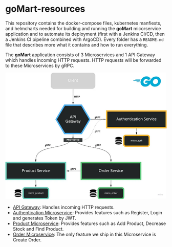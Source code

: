 # goMart-resources
This repository contains the docker-compose files, kubernetes manfiests, and helmcharts needed for building and running the **goMart** micorservice application and to automate its deployment (first with a Jenkins CI/CD, then a Jenkins CI pipeline combined with ArgoCD).
Every folder has a `README.md` file that describes more what it contains and how to run everything.

The **goMart** application consists of 3 Microservices and 1 API Gateway which handles incoming HTTP requests. HTTP requests will be forwarded to these Microservices by gRPC.

![Application architecure](application.png)

- [API Gateway](https://github.com/RaniaMidaoui/goMart-gateway): Handles incoming HTTP requests.
- [Authentication Microservice](https://github.com/RaniaMidaoui/goMart-authentication-service): Provides features such as Register, Login and generates Token by JWT.
- [Product Microservice](https://github.com/RaniaMidaoui/goMart-product-service): Provides features such as Add Product, Decrease Stock and Find Product.
- [Order Microservice](https://github.com/RaniaMidaoui/goMart-order-service): The only feature we ship in this Microservice is Create Order.